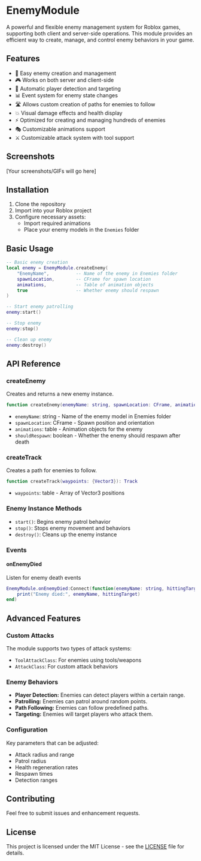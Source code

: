 # EnemyModule

A powerful and flexible enemy management system for Roblox games, supporting both client and server-side operations. This module provides an efficient way to create, manage, and control enemy behaviors in your game.

## Features

- 🤖 Easy enemy creation and management
- 🎮 Works on both server and client-side
- 🎯 Automatic player detection and targeting
- 📊 Event system for enemy state changes
- 🛣️ Allows custom creation of paths for enemies to follow
- 💥 Visual damage effects and health display
- ⚡ Optimized for creating and managing hundreds of enemies
- 🎭 Customizable animations support
- ⚔️ Customizable attack system with tool support

## Screenshots

[Your screenshots/GIFs will go here]

## Installation

1. Clone the repository
2. Import into your Roblox project
3. Configure necessary assets:
    - Import required animations
    - Place your enemy models in the `Enemies` folder

## Basic Usage

```lua
-- Basic enemy creation
local enemy = EnemyModule.createEnemy(
    "EnemyName",          -- Name of the enemy in Enemies folder
    spawnLocation,        -- CFrame for spawn location
    animations,           -- Table of animation objects
    true                  -- Whether enemy should respawn
)

-- Start enemy patrolling
enemy:start()

-- Stop enemy
enemy:stop()

-- Clean up enemy
enemy:destroy()
```

## API Reference

### createEnemy

Creates and returns a new enemy instance.

```lua
function createEnemy(enemyName: string, spawnLocation: CFrame, animations: table, shouldRespawn: boolean): Enemy
```

* `enemyName`: string - Name of the enemy model in Enemies folder
* `spawnLocation`: CFrame - Spawn position and orientation
* `animations`: table - Animation objects for the enemy
* `shouldRespawn`: boolean - Whether the enemy should respawn after death

### createTrack

Creates a path for enemies to follow.

```lua
function createTrack(waypoints: {Vector3}): Track
```

* `waypoints`: table - Array of Vector3 positions

### Enemy Instance Methods

* `start()`: Begins enemy patrol behavior
* `stop()`: Stops enemy movement and behaviors
* `destroy()`: Cleans up the enemy instance

### Events

#### onEnemyDied

Listen for enemy death events

```lua
EnemyModule.onEnemyDied:Connect(function(enemyName: string, hittingTarget: Instance)
    print("Enemy died:", enemyName, hittingTarget)
end)
```

## Advanced Features

### Custom Attacks
The module supports two types of attack systems:

- `ToolAttackClass`: For enemies using tools/weapons
- `AttackClass`: For custom attack behaviors

### Enemy Behaviors
- **Player Detection:** Enemies can detect players within a certain range.
- **Patrolling:** Enemies can patrol around random points.
- **Path Following:** Enemies can follow predefined paths.
- **Targeting:** Enemies will target players who attack them.

### Configuration

Key parameters that can be adjusted:
- Attack radius and range
- Patrol radius
- Health regeneration rates
- Respawn times
- Detection ranges

## Contributing

Feel free to submit issues and enhancement requests.

## License

This project is licensed under the MIT License - see the [LICENSE](LICENSE) file for details.
